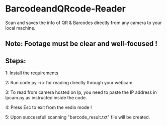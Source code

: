 # BarcodeandQRcode-Reader
Scan and saves the info of QR & Barcodes directly from any camera to your local machine. 

## Note: Footage must be clear and well-focused !

## Steps:
1: Install the requirements

2: Run code.py ->>  for reading directly through your webcam

3: To read from camera hosted on Ip, you need to paste the IP address in Ipcam.py as instructed inside the code.

4: Press Esc to exit from the vedio mode !

5: Upon successfull scanning "barcode_result.txt" file will be created.





